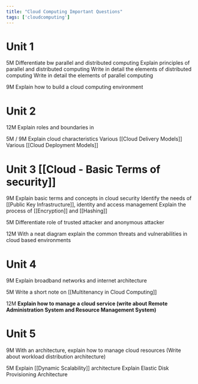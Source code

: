```yaml
---
title: "Cloud Computing Important Questions"
tags: ['cloudcomputing']
---
```


# Unit 1

5M
Differentiate bw parallel and distributed computing 
Explain principles of parallel and distributed computing
Write in detail the elements of distributed computing
Write in detail the elements of parallel computing

9M
Explain how to build a cloud computing environment

# Unit 2 

12M 
Explain roles and boundaries in 

5M / 9M 
Explain cloud characteristics 
Various [[Cloud Delivery Models]] 
Various [[Cloud Deployment Models]] 

# Unit 3 [[Cloud - Basic Terms of security]] 

9M
Explain basic terms and concepts in cloud security
Identify the needs of [[Public Key Infrastructure]], identity and access management 
Explain the process of [[Encryption]]  and [[Hashing]]

5M
Differentiate role of trusted attacker and anonymous attacker 

  

12M 
With a neat diagram explain the common threats and vulnerabilities  in cloud based environments 

# Unit 4

9M
Explain broadband networks and internet architecture

5M 
Write a short note on [[Multitenancy in Cloud Computing]] 

12M
**Explain how to manage a cloud service 
(write about Remote Administration System and Resource Management System)**

# Unit 5

9M
With an architecture, explain how to manage cloud resources
(Write about workload distribution architecture)

5M
Explain [[Dynamic Scalability]] architecture 
Explain Elastic Disk Provisioning Architecture 

